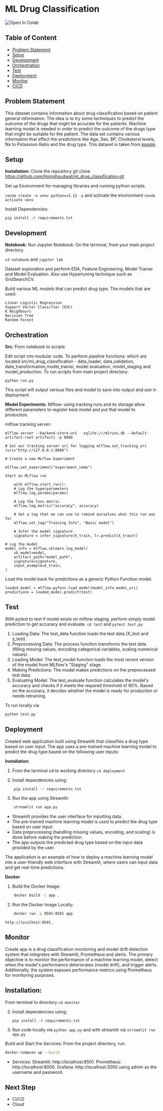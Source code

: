 # ML Drug Classification

![Open In Colab](https://colab.research.google.com/assets/colab-badge.svg)
## Table of Content
- [Problem Statement](#problem-statement)
- [Setup](#setup)
- [Development](#development)
- [Orchestration](#orchestration)
- [Test](#test)
- [Deployment](#deployment)
- [Monitor](#monitor)
- [CICD](#cicd)

## Problem Statement
This dataset contains information about drug classification based on patient general information. The idea is to try some techniques to predict the outcome of the drugs that might be accurate for the patients. Machine learning model is needed in order to predict the outcome of the drugs type that might be suitable for the patient. The data set contains various information that effect the predictions like Age, Sex, BP, Cholesterol levels, Na to Potassium Ratio and the drug type. This dataset is taken from [kaggle](https://www.kaggle.com/datasets/prathamtripathi/drug-classification).

## Setup
**Installation:** Clone the repository git clone https://github.com/Hsinghsudwal/ml_drug_classification.git

Set up Environment for managing libraries and running python scripts.

`conda create -n venv python==3.12 -y` and activate the environment `conda activate venv`

Install Dependencies:
 
`pip install -r requirements.txt`

## Development
**Notebook:**
Run Jupyter Notebook: On the terminal, from your main project directory.

   `cd notebook` and `jupyter lab`

Dataset exploration and perform EDA, Feature Engineering, Model Trainer and Model Evaluation. Also use Hypertuning technique such as GridSearchCV.

Build various ML models that can predict drug type. The  models that are used:

    Linear Logistic Regression
    Support Vector Classifier (SVC)
    K Neighbours
    Decision Tree
    Random Forest

## Orchestration

**Src:** From notebook to scripts

Edit script into modular code. To perform pipeline functions: which are located src/ml_drug_classification - data_loader, data_validation, data_transformation,model_trainer, model evaluation, model_staging and model_production. To run scripts from main project directory:

`python run.py`

This script will output verious files and model to save into output and use in deployment

**Model Experiments:**
Mlflow: using tracking runs and its storage allow different parameters to register best model and put that model to production.

mlflow tracking server:

    mlflow server --backend-store-uri   sqlite:///mlruns.db --default-artifact-root artifacts -p 8080

    # Set our tracking server uri for logging mlflow.set_tracking_uri (uri="http://127.0.0.1:8080")

    # Create a new MLflow Experiment 
    
    mlflow.set_experiment("experiment_name")

    Start an MLflow run

        with mlflow.start_run():
        # Log the hyperparameters
        mlflow.log_params(params)

        # Log the loss metric
        mlflow.log_metric("accuracy", accuracy)

        # Set a tag that we can use to remind ourselves what this run was for
        mlflow.set_tag("Training Info", "Basic model")

        # Infer the model signature
        signature = infer_signature(X_train, lr.predict(X_train))

    # Log the model
    model_info = mlflow.sklearn.log_model(
        sk_model=model,
        artifact_path="model_path",
        signature=signature,
        input_example=X_train,
    )
Load the model back for predictions as a generic Python Function model.

    loaded_model = mlflow.pyfunc.load_model(model_info.model_uri)
    predictions = loaded_model.predict(test)

## Test

With pytest to test if model exists on mlflow staging, perform simply model prediction to get accuracy and evaluate.
`cd test` and  `pytest test.py`

1. Loading Data: The test_data function loads the test data (X_test and y_test).
2. Preprocessing Data: The process function transforms the test data (filling missing values, encoding categorical variables, scaling numerical values).
3. Loading Model: The test_model function loads the most recent version of the model from MLflow's "Staging" stage.
4. Making Predictions: The model makes predictions on the preprocessed test data.
5. Evaluating Model: The test_evaluate function calculates the model's accuracy and checks if it meets the required threshold of 90%. Based on the accuracy, it decides whether the model is ready for production or needs retraining.

To run locally via 

```bash
python test.py
```

## Deployment
Created web application built using Streamlit that classifies a drug type based on user input. The app uses a pre-trained machine learning model to predict the drug type based on the following user inputs:

**Installation:**
1. From the terminal cd to working directory 
`cd deployment`

2. Install dependencies using:
```bash
    pip install -r requirements.txt
```
3. Run the app using Streamlit:
```bash
    streamlit run app.py
```

* Streamlit provides the user interface for inputting data.
* The pre-trained machine learning model is used to predict the drug type based on user input.
* Data preprocessing (handling missing values, encoding, and scaling) is done before making the prediction.
* The app outputs the predicted drug type based on the input data provided by the user.

The application is an example of how to deploy a machine learning model into a user-friendly web interface with Streamlit, where users can input data and get real-time predictions.

**Docker**
1. Build the Docker Image:

```bash
    docker build -t app .
```

2. Run the Docker Image Locally:

```bash
    docker run -p 8501:8501 app
```
`http://localhost:8501.`

## Monitor

Create app is a drug classification monitoring and model drift detection system that integrates with Streamlit, Prometheus and alerts. The primary objective is to monitor the performance of a machine learning model, detect when the model's performance deteriorates (model drift), and trigger alerts. Additionally, the system exposes performance metrics using Prometheus for monitoring purposes.

## Installation:

From terminal to directory
    `cd monitor`

2. Install dependencies using:

    `pip install -r requirements.txt`

3. Run code locally via `python app.py` and with streamlit via  `streamlit run app.py`

Build and Start the Services: From the project directory, run:

```bash
docker-compose up --build
```


* Services:
    Streamlit: http://localhost:8501.
    Prometheus: http://localhost:8000.
    Grafana: http://localhost:3000 using admin as the username and password.

## Next Step
* CI/CD
* Cloud



